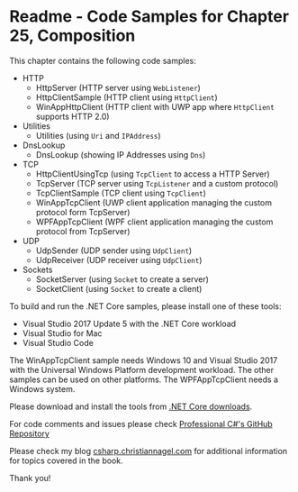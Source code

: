 # Readme - Code Samples for Chapter 25, Composition

This chapter contains the following code samples:

* HTTP
    * HttpServer (HTTP server using `WebListener`)
    * HttpClientSample (HTTP client using `HttpClient`)
    * WinAppHttpClient (HTTP client with UWP app where `HttpClient` supports HTTP 2.0) 
* Utilities
    * Utilities (using `Uri` and `IPAddress`)
* DnsLookup
    * DnsLookup (showing IP Addresses using `Dns`)
* TCP
    * HttpClientUsingTcp (using `TcpClient` to access a HTTP Server)
    * TcpServer (TCP server using `TcpListener` and a custom protocol)
    * TcpClientSample (TCP client using `TcpClient`)
    * WinAppTcpClient (UWP client application managing the custom protocol form TcpServer)
    * WPFAppTcpClient (WPF client application managing the custom protocol from TcpServer)
* UDP
    * UdpSender (UDP sender using `UdpClient`)
    * UdpReceiver (UDP receiver using `UdpClient`)
* Sockets
    * SocketServer (using `Socket` to create a server)
    * SocketClient (using `Socket` to create a client)


To build and run the .NET Core samples, please install one of these tools:

* Visual Studio 2017 Update 5 with the .NET Core workload
* Visual Studio for Mac
* Visual Studio Code

The WinAppTcpClient sample needs Windows 10 and Visual Studio 2017 with the Universal Windows Platform development workload. The other samples can be used on other platforms.
The WPFAppTcpClient needs a Windows system.

Please download and install the tools from [.NET Core downloads](https://www.microsoft.com/net/core).
 
For code comments and issues please check [Professional C#'s GitHub Repository](https://github.com/ProfessionalCSharp/ProfessionalCSharp7)

Please check my blog [csharp.christiannagel.com](https://csharp.christiannagel.com "csharp.christiannagel.com") for additional information for topics covered in the book.

Thank you!